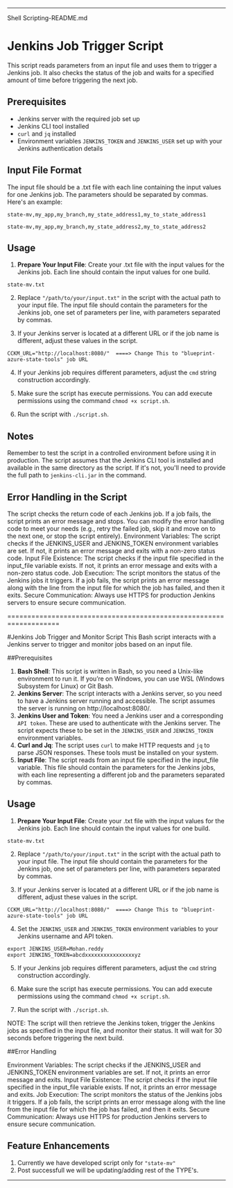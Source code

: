 ---

Shell Scripting-README.md

# Jenkins Job Trigger Script

This script reads parameters from an input file and uses them to trigger a Jenkins job. It also checks the status of the job and waits for a specified amount of time before triggering the next job.

## Prerequisites

- Jenkins server with the required job set up
- Jenkins CLI tool installed
- `curl` and `jq` installed
- Environment variables `JENKINS_TOKEN` and `JENKINS_USER` set up with your Jenkins authentication details

## Input File Format

The input file should be a .txt file with each line containing the input values for one Jenkins job. The parameters should be separated by commas. Here's an example:

```
state-mv,my_app,my_branch,my_state_address1,my_to_state_address1

state-mv,my_app,my_branch,my_state_address2,my_to_state_address2
```

## Usage

1. **Prepare Your Input File**: Create your .txt file with the input values for the Jenkins job. Each line should contain the input values for one build.

```
state-mv.txt
```

2. Replace `"/path/to/your/input.txt"` in the script with the actual path to your input file. The input file should contain the parameters for the Jenkins job, one set of parameters per line, with parameters separated by commas.

3. If your Jenkins server is located at a different URL or if the job name is different, adjust these values in the script.

```
CCKM_URL="http://localhost:8080/"  ====> Change This to "blueprint-azure-state-tools" job URL
```

4. If your Jenkins job requires different parameters, adjust the `cmd` string construction accordingly.

5. Make sure the script has execute permissions. You can add execute permissions using the command `chmod +x script.sh`.

6. Run the script with `./script.sh`.

## Notes

Remember to test the script in a controlled environment before using it in production. The script assumes that the Jenkins CLI tool is installed and available in the same directory as the script. If it's not, you'll need to provide the full path to `jenkins-cli.jar` in the command.

## Error Handling in the Script

The script checks the return code of each Jenkins job. If a job fails, the script prints an error message and stops. You can modify the error handling code to meet your needs (e.g., retry the failed job, skip it and move on to the next one, or stop the script entirely).
Environment Variables: The script checks if the JENKINS_USER and JENKINS_TOKEN environment variables are set. If not, it prints an error message and exits with a non-zero status code.
Input File Existence: The script checks if the input file specified in the input_file variable exists. If not, it prints an error message and exits with a non-zero status code.
Job Execution: The script monitors the status of the Jenkins jobs it triggers. If a job fails, the script prints an error message along with the line from the input file for which the job has failed, and then it exits.
Secure Communication: Always use HTTPS for production Jenkins servers to ensure secure communication.



===================================================================

#Jenkins Job Trigger and Monitor Script
This Bash script interacts with a Jenkins server to trigger and monitor jobs based on an input file.

##Prerequisites
1. **Bash Shell**: This script is written in Bash, so you need a Unix-like environment to run it. If you’re on Windows, you can use WSL (Windows Subsystem for Linux) or Git Bash.
2. **Jenkins Server**: The script interacts with a Jenkins server, so you need to have a Jenkins server running and accessible. The script assumes the server is running on http://localhost:8080/.
3. **Jenkins User and Token**: You need a Jenkins user and a corresponding `API token`. These are used to authenticate with the Jenkins server. The script expects these to be set in the `JENKINS_USER` and `JENKINS_TOKEN` environment variables.
4. **Curl and Jq**: The script uses `curl` to make HTTP requests and `jq` to parse JSON responses. These tools must be installed on your system.
5. **Input File**: The script reads from an input file specified in the input_file variable. This file should contain the parameters for the Jenkins jobs, with each line representing a different job and the parameters separated by commas.

## Usage
1. **Prepare Your Input File**: Create your .txt file with the input values for the Jenkins job. Each line should contain the input values for one build.

```
state-mv.txt
```

2. Replace `"/path/to/your/input.txt"` in the script with the actual path to your input file. The input file should contain the parameters for the Jenkins job, one set of parameters per line, with parameters separated by commas.

3. If your Jenkins server is located at a different URL or if the job name is different, adjust these values in the script.

```
CCKM_URL="http://localhost:8080/"  ====> Change This to "blueprint-azure-state-tools" job URL
```

4. Set the `JENKINS_USER` and `JENKINS_TOKEN` environment variables to your Jenkins username and API token.

```
export JENKINS_USER=Mohan.reddy
export JENKINS_TOKEN=abcdxxxxxxxxxxxxxxxxyz
```

5. If your Jenkins job requires different parameters, adjust the `cmd` string construction accordingly.

6. Make sure the script has execute permissions. You can add execute permissions using the command `chmod +x script.sh`.

7. Run the script with `./script.sh`.

NOTE: The script will then retrieve the Jenkins token, trigger the Jenkins jobs as specified in the input file, and monitor their status. It will wait for 30 seconds before triggering the next build.

##Error Handling

Environment Variables: The script checks if the JENKINS_USER and JENKINS_TOKEN environment variables are set. If not, it prints an error message and exits.
Input File Existence: The script checks if the input file specified in the input_file variable exists. If not, it prints an error message and exits.
Job Execution: The script monitors the status of the Jenkins jobs it triggers. If a job fails, the script prints an error message along with the line from the input file for which the job has failed, and then it exits.
Secure Communication: Always use HTTPS for production Jenkins servers to ensure secure communication.

## Feature Enhancements

1. Currently we have developed script only for `"state-mv"`
2. Post successfull we will be updating/adding rest of the TYPE's.

---